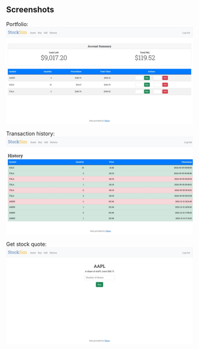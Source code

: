 ## Screenshots

Portfolio:
![Portfolio](./docs/portfolio.jpeg)

Transaction history:
![Transaction history](./docs/transaction-history.jpeg)

Get stock quote:
![Get stock quote](./docs/quote.jpeg)
